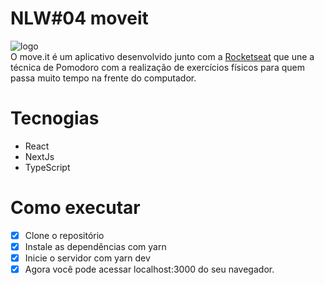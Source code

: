 # NLW#04  moveit

![logo](https://user-images.githubusercontent.com/37936745/109729075-1efadd00-7b96-11eb-913f-a3387dd1e39f.png)
</br>
 O move.it é um aplicativo desenvolvido junto com a [Rocketseat](https://rocketseat.com.br/) que une a técnica de Pomodoro com a realização de exercícios físicos para quem passa muito tempo na frente do computador.

# Tecnogias
<ul>
  <li> React
   <li>NextJs
     <li> TypeScript
</ul>


# Como executar
- [x] Clone o repositório
- [x] Instale as dependências com yarn
- [x] Inicie o servidor com yarn dev
- [x] Agora você pode acessar localhost:3000 do seu navegador.

